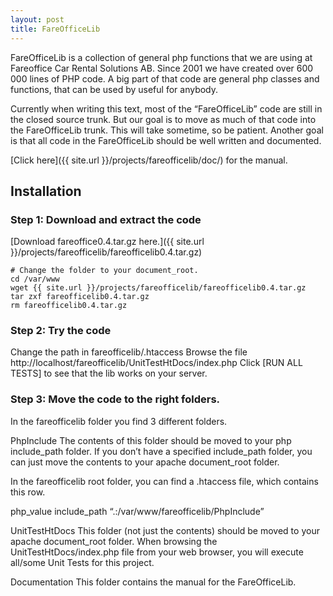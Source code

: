 ```yaml
---
layout: post
title: FareOfficeLib
---
```


FareOfficeLib is a collection of general php functions that we are using
at Fareoffice Car Rental Solutions AB. Since 2001 we have created over
600 000 lines of PHP code. A big part of that code are general php
classes and functions, that can be used by useful for anybody.

Currently when writing this text, most of the “FareOfficeLib” code are
still in the closed source trunk. But our goal is to move as much of
that code into the FareOfficeLib trunk. This will take sometime, so be
patient. Another goal is that all code in the FareOfficeLib should be
well written and documented.

[Click here]({{ site.url }}/projects/fareofficelib/doc/) for the manual.

## Installation

### Step 1: Download and extract the code

[Download fareoffice0.4.tar.gz here.]({{ site.url }}/projects/fareofficelib/fareofficelib0.4.tar.gz)

    # Change the folder to your document_root.
    cd /var/www
    wget {{ site.url }}/projects/fareofficelib/fareofficelib0.4.tar.gz
    tar zxf fareofficelib0.4.tar.gz
    rm fareofficelib0.4.tar.gz

### Step 2: Try the code

Change the path in fareofficelib/.htaccess Browse the file
http://localhost/fareofficelib/UnitTestHtDocs/index.php
Click [RUN ALL TESTS] to see that the lib works on your server.

### Step 3: Move the code to the right folders.

In the fareofficelib folder you find 3 different folders.

PhpInclude The contents of this folder should be moved to your php
include_path folder. If you don’t have a specified include_path folder,
you can just move the contents to your apache document_root folder.

In the fareofficelib root folder, you can find a .htaccess file, which
contains this row.

php_value include_path “.:/var/www/fareofficelib/PhpInclude”

UnitTestHtDocs This folder (not just the contents) should be moved to
your apache document_root folder. When browsing the UnitTestHtDocs/index.php
file from your web browser, you will execute all/some Unit Tests for this project.

Documentation This folder contains the manual for the FareOfficeLib.
